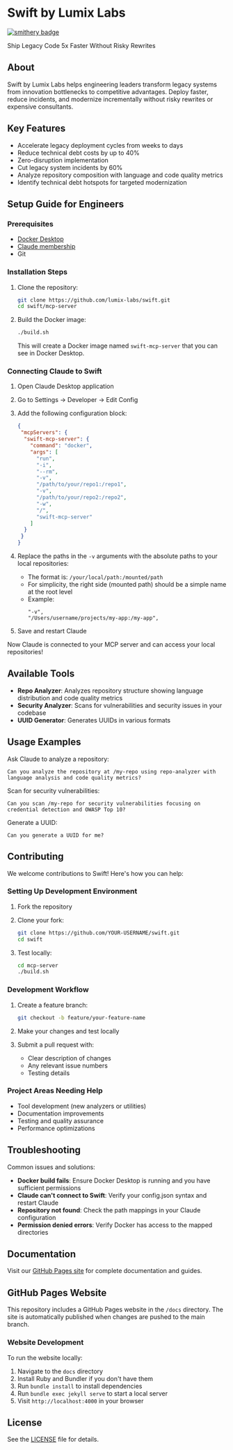 # Swift by Lumix Labs
[![smithery badge](https://smithery.ai/badge/@lumix-labs/swift)](https://smithery.ai/server/@lumix-labs/swift)

Ship Legacy Code 5x Faster Without Risky Rewrites

## About

Swift by Lumix Labs helps engineering leaders transform legacy systems from innovation bottlenecks to competitive advantages. Deploy faster, reduce incidents, and modernize incrementally without risky rewrites or expensive consultants.

## Key Features

- Accelerate legacy deployment cycles from weeks to days
- Reduce technical debt costs by up to 40%
- Zero-disruption implementation
- Cut legacy system incidents by 60%
- Analyze repository composition with language and code quality metrics
- Identify technical debt hotspots for targeted modernization

## Setup Guide for Engineers

### Prerequisites

- [Docker Desktop](https://www.docker.com/products/docker-desktop/)
- [Claude membership](https://claude.ai/)
- Git

### Installation Steps

1. Clone the repository:
   ```bash
   git clone https://github.com/lumix-labs/swift.git
   cd swift/mcp-server
   ```

2. Build the Docker image:
   ```bash
   ./build.sh
   ```
   This will create a Docker image named `swift-mcp-server` that you can see in Docker Desktop.

### Connecting Claude to Swift

1. Open Claude Desktop application
2. Go to Settings → Developer → Edit Config
3. Add the following configuration block:

   ```json
   {
    "mcpServers": {
     "swift-mcp-server": {
       "command": "docker",
       "args": [
         "run",
         "-i",
         "--rm",
         "-v",
         "/path/to/your/repo1:/repo1",
         "-v",
         "/path/to/your/repo2:/repo2",
         "-w",
         "/",
         "swift-mcp-server"
       ]
     }
    }
   }
   ```

4. Replace the paths in the `-v` arguments with the absolute paths to your local repositories:
   - The format is: `/your/local/path:/mounted/path`
   - For simplicity, the right side (mounted path) should be a simple name at the root level
   - Example:
     ```
     "-v",
     "/Users/username/projects/my-app:/my-app",
     ```

5. Save and restart Claude

Now Claude is connected to your MCP server and can access your local repositories!

## Available Tools

- **Repo Analyzer**: Analyzes repository structure showing language distribution and code quality metrics
- **Security Analyzer**: Scans for vulnerabilities and security issues in your codebase
- **UUID Generator**: Generates UUIDs in various formats

## Usage Examples

Ask Claude to analyze a repository:
```
Can you analyze the repository at /my-repo using repo-analyzer with language analysis and code quality metrics?
```

Scan for security vulnerabilities:
```
Can you scan /my-repo for security vulnerabilities focusing on credential detection and OWASP Top 10?
```

Generate a UUID:
```
Can you generate a UUID for me?
```

## Contributing

We welcome contributions to Swift! Here's how you can help:

### Setting Up Development Environment

1. Fork the repository
2. Clone your fork:
   ```bash
   git clone https://github.com/YOUR-USERNAME/swift.git
   cd swift
   ```

3. Test locally:
   ```bash
   cd mcp-server
   ./build.sh
   ```

### Development Workflow

1. Create a feature branch:
   ```bash
   git checkout -b feature/your-feature-name
   ```

2. Make your changes and test locally
3. Submit a pull request with:
   - Clear description of changes
   - Any relevant issue numbers
   - Testing details

### Project Areas Needing Help

- Tool development (new analyzers or utilities)
- Documentation improvements
- Testing and quality assurance
- Performance optimizations

## Troubleshooting

Common issues and solutions:

- **Docker build fails**: Ensure Docker Desktop is running and you have sufficient permissions
- **Claude can't connect to Swift**: Verify your config.json syntax and restart Claude
- **Repository not found**: Check the path mappings in your Claude configuration
- **Permission denied errors**: Verify Docker has access to the mapped directories

## Documentation

Visit our [GitHub Pages site](https://lumix-labs.github.io/swift/) for complete documentation and guides.

## GitHub Pages Website

This repository includes a GitHub Pages website in the `/docs` directory. The site is automatically published when changes are pushed to the main branch.

### Website Development

To run the website locally:

1. Navigate to the `docs` directory
2. Install Ruby and Bundler if you don't have them
3. Run `bundle install` to install dependencies
4. Run `bundle exec jekyll serve` to start a local server
5. Visit `http://localhost:4000` in your browser

## License

See the [LICENSE](LICENSE) file for details.
